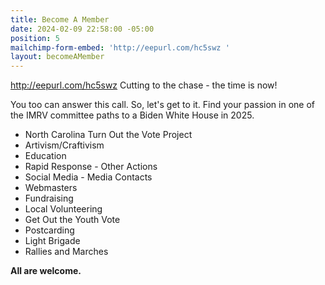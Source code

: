 ```yaml
---
title: Become A Member
date: 2024-02-09 22:58:00 -05:00
position: 5
mailchimp-form-embed: 'http://eepurl.com/hc5swz '
layout: becomeAMember
---
```


http://eepurl.com/hc5swz Cutting to the chase - the time is now!

You too can answer this call.  So, let's get to it.  Find your passion in one of the IMRV committee paths to a Biden White House in 2025.

* North Carolina Turn Out the Vote Project
* Artivism/Craftivism
* Education
* Rapid Response - Other Actions
* Social Media - Media Contacts
* Webmasters
* Fundraising
* Local Volunteering
* Get Out the Youth Vote
* Postcarding
* Light Brigade
* Rallies and Marches


**All are welcome.**
